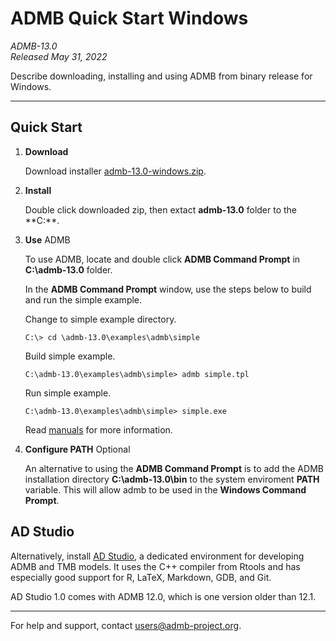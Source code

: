 # ADMB Quick Start Windows

*ADMB-13.0*  
*Released May 31, 2022*  

Describe downloading, installing and using ADMB from binary release for Windows.

---

Quick Start
-----------

1. **Download**

   Download installer [admb-13.0-windows.zip](https://github.com/admb-project/admb/releases/download/admb-13.0/admb-13.0-windows.zip).

2. **Install**

   Double click downloaded zip, then extact **admb-13.0** folder to the **C:\**.

3. **Use** ADMB

   To use ADMB, locate and double click **ADMB Command Prompt** in **C:\admb-13.0** folder.

   In the **ADMB Command Prompt** window, use the steps below to build and run the simple example.

   Change to simple example directory.

   ```
   C:\> cd \admb-13.0\examples\admb\simple
   ```

   Build simple example.

   ```
   C:\admb-13.0\examples\admb\simple> admb simple.tpl
   ```

   Run simple example.

   ```
   C:\admb-13.0\examples\admb\simple> simple.exe
   ```

   Read [manuals](http://www.admb-project.org/docs/manuals/) for more information.

4. **Configure PATH** Optional

   An alternative to using the **ADMB Command Prompt** is to add the ADMB installation directory **C:\admb-13.0\bin** to the system enviroment **PATH** variable.  This will allow admb to be used in the **Windows Command Prompt**.

AD Studio
---------

Alternatively, install [AD Studio](https://github.com/admb-project/adstudio), a
dedicated environment for developing ADMB and TMB models. It uses the C++
compiler from Rtools and has especially good support for R, LaTeX, Markdown,
GDB, and Git.

AD Studio 1.0 comes with ADMB 12.0, which is one version older than 12.1.

---
For help and support, contact <users@admb-project.org>.
